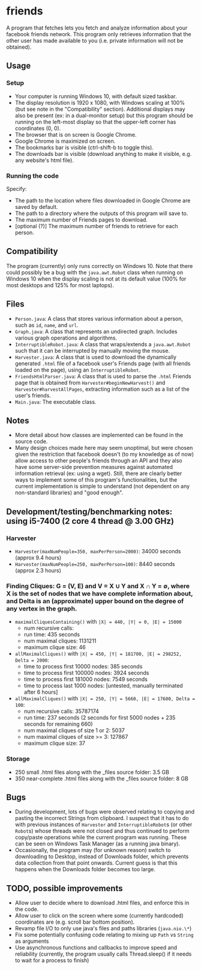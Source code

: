 # friends
A program that fetches lets you fetch and analyze information about your facebook friends network. This program only retrieves information that the other user has made available to you (i.e. private information will not be obtained).

## Usage
### Setup
- Your computer is running Windows 10, with default sized taskbar.
- The display resolution is 1920 x 1080, with Windows scaling at 100% (but see note in the "Compatibility" section). Additional displays may also be present (ex: in a dual-monitor setup) but this program should be running on the left-most display so that the upper-left corner has coordinates (0, 0).
- The browser that is on screen is Google Chrome.
- Google Chrome is maximized on screen.
- The bookmarks bar is visible (ctrl-shift-b to toggle this).
- The downloads bar is visible (download anything to make it visible, e.g. any website's html file).
### Running the code
Specify:
- The path to the location where files downloaded in Google Chrome are saved by default.
- The path to a directory where the outputs of this program will save to.
- The maximum number of Friends pages to download.
- [optional (?)] The maximum number of friends to retrieve for each person.

## Compatibility
The program (currently) only runs correctly on Windows 10. Note that there could possibly be a bug with the `java.awt.Robot` class when running on Windows 10 when the display scaling is not at its default value (100% for most desktops and 125% for most laptops).

## Files
- `Person.java`: A class that stores various information about a person, such as `id`, `name`, and `url`.
- `Graph.java`: A class that represents an undirected graph. Includes various graph operations and algorithms.
- `InterruptibleRobot.java`: A class that wraps/extends a `java.awt.Robot` such that it can be interrupted by manually moving the mouse.
- `Harvester.java`: A class that is used to download the dynamically generated `.html` file of a facebook user's Friends page (with all friends loaded on the page), using an `InterruptibleRobot`.
- `FriendsHtmlParser.java`: A class that is used to parse the `.html` Friends page that is obtained from `Harvester#beginNewHarvest()` and `Harvester#harvestAllPages`, extracting information such as a list of the user's friends.
- `Main.java`: The executable class.

## Notes
- More detail about how classes are implemented can be found in the source code.
- Many design choices made here may seem unoptimal, but were chosen given the restriction that facebook doesn't (to my knowledge as of now) allow access to other people's friends through an API and they also have some server-side prevention measures against automated information retrieval (ex: using a wget). Still, there are clearly better ways to implement some of this program's functionalities, but the current implementation is simple to understand (not dependent on any non-standard libraries) and "good enough".

## Development/testing/benchmarking notes: using i5-7400 (2 core 4 thread @ 3.00 GHz)
### Harvester
- `Harvester(maxNumPeople=350, maxPerPerson=2000)`: 34000 seconds (approx 9.4 hours)
- `Harvester(maxNumPeople=250, maxPerPerson=100)`: 8440 seconds (approx 2.3 hours)
### Finding Cliques: G = (V, E) and V = X ∪ Y and X ∩ Y = ∅, where X is the set of nodes that we have complete information about, and Delta is an (approximate) upper bound on the degree of any vertex in the graph.
- `maximalCliquesContaining()` with `|X| = 440, |Y| = 0, |E| = 15000`
  - num recursive calls:
  - run time: 435 seconds
  - num maximal cliques: 1131211
  - maximum clique size: 46
- `allMaximalCliques()` with `|X| = 450, |Y| = 181700, |E| = 298252, Delta = 2000`:
  - time to process first 10000 nodes: 385 seconds
  - time to process first 100000 nodes: 3924 seconds
  - time to process first 181000 nodes: 7549 seconds
  - time to process last 1000 nodes: [untested, manually terminated after 6 hours]
- `allMaximalCliques()` with `|X| = 250, |Y| = 5660, |E| = 17600, Delta = 100`:
  - num recursive calls: 35787174
  - run time: 237 seconds (2 seconds for first 5000 nodes + 235 seconds for remaining 660)
  - num maximal cliques of size 1 or 2: 5037
  - num maximal cliques of size >= 3: 127867
  - maximum clique size: 37

### Storage
- 250 small .html files along with the _files source folder: 3.5 GB
- 350 near-complete .html files along with the _files source folder: 8 GB

## Bugs
- During development, lots of bugs were observed relating to copying and pasting the incorrect Strings from clipboard. I suspect that it has to do with previous instances of `Harvester` and `InterruptibleRobot`s (or other `Robot`s) whose threads were not closed and thus continued to perform copy/paste operations while the current program was running. These can be seen on Windows Task Manager (as a running java binary).
- Occasionally, the program may (for unknown reason) switch to downloading to Desktop, instead of Downloads folder, which prevents data collection from that point onwards. Current guess is that this happens when the Downloads folder becomes too large.

## TODO, possible improvements
- Allow user to decide where to download .html files, and enforce this in the code.
- Allow user to click on the screen where some (currently hardcoded) coordinates are (e.g. scroll bar bottom position).
- Revamp file I/O to only use java's files and paths libraries (`java.nio.\*`)
- Fix some potentially confusing code relating to mixing up `Path` vs `String` as arguments
- Use asynchronous functions and callbacks to improve speed and reliability (currently, the program usually calls Thread.sleep() if it needs to wait for a process to finish)